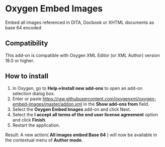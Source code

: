 # Oxygen Embed Images
Embed all images referenced in DITA, Docbook or XHTML documents as base 64 encoded

## Compatibility
This add-on is compatible with Oxygen XML Editor (or XML Author) version 18.0 or higher. 

## How to install

1. In Oxygen, go to **Help->Install new add-ons** to open an add-on selection dialog box.
2. Enter or paste https://raw.githubusercontent.com/oxygenxml/oxygen-embed-images/master/addon.xml in the **Show add-ons from** field.
3. Select the **Oxygen Embed Images** add-on and click Next.
4. Select the **I accept all terms of the end user license agreement** option and click **Finish**.
5. Restart the application.

Result: A new action( **All images embed Base 64** ) will now be available in the contextual menu of **Author mode**. 
